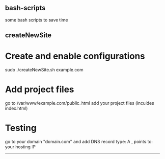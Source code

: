 ## bash-scripts
some bash scripts to save time

## createNewSite

# Create and enable configurations
sudo ./createNewSite.sh example.com 

# Add project files
go to /var/www/example.com/public_html
add your project files (inculdes index.html)

# Testing
go to your domain "domain.com" and add DNS record 
type: A , points to: your hosting IP

----------------------------------------------------------

